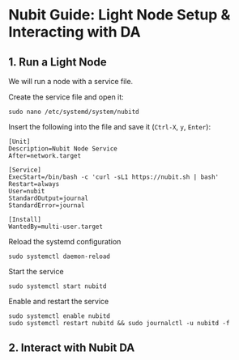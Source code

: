 # Nubit Guide: Light Node Setup & Interacting with DA 

## 1. Run a Light Node
We will run a node with a service file.

Create the service file and open it:
~~~
sudo nano /etc/systemd/system/nubitd
~~~

Insert the following into the file and save it (`Ctrl-X`, `y`, `Enter`):
~~~
[Unit]
Description=Nubit Node Service
After=network.target

[Service]
ExecStart=/bin/bash -c 'curl -sL1 https://nubit.sh | bash'
Restart=always
User=nubit
StandardOutput=journal
StandardError=journal

[Install]
WantedBy=multi-user.target
~~~

Reload the systemd configuration
~~~
sudo systemctl daemon-reload
~~~

Start the service
~~~
sudo systemctl start nubitd
~~~

Enable and restart the service
~~~
sudo systemctl enable nubitd
sudo systemctl restart nubitd && sudo journalctl -u nubitd -f
~~~


## 2. Interact with Nubit DA

~~~

~~~

